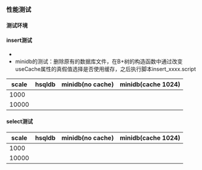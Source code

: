 ### 性能测试



#### 测试环境



#### insert测试

+ 
+ minidb的测试：删除原有的数据库文件，在B+树的构造函数中通过改变useCache属性的真假值选择是否使用缓存，之后执行脚本insert_xxxx.script

| scale | hsqldb | minidb(no cache) | minidb(cache 1024) |
| ----- | ------ | ---------------- | ------------------ |
| 1000  |        |                  |                    |
| 10000 |        |                  |                    |



#### select测试

| scale | hsqldb | minidb(no cache) | minidb(cache 1024) |
| ----- | ------ | ---------------- | ------------------ |
| 1000  |        |                  |                    |
| 10000 |        |                  |                    |

